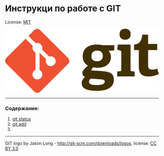 # Инструкци по работе с GIT

License: [MIT](./license.md)

![git-logo](./assets/1920px-Git-logo.svg.png)

---

### Содержание:
1. [git status](./status.md)
2. [git add](./add.md)
3.


---

GIT logo by Jason Long - http://git-scm.com/downloads/logos, license: [CC BY 3.0](https://creativecommons.org/licenses/by/3.0/deed.ru)